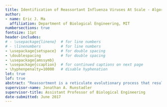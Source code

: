 ```yaml
---
title: Identification of Reassortant Influenza Viruses At Scale - Algorithm and Applications
author:
- name: Eric J. Ma
  affiliation: Department of Biological Engineering, MIT
numbersections: true
fontsize: 11pt
header-includes:
# - \usepackage{lineno}  # for line numbers
# - \linenumbers         # for line numbers
- \usepackage{setspace}  # for double spacing
- \doublespacing         # for double spacing
- \usepackage{amssymb}
- \usepackage{ccaption}  # for continued captions on next page
- \hyphenpenalty=10000   # disable hyphenation
lot: true
lof: true
abstract: "Reassortment is a reticulate evolutionary process that results in genome shuffling; the most prominent virus known to reassort is the influenza A virus. Methods to identify reassortant influenza viruses do not scale well beyond hundreds of isolates at a time, because they rely on phylogenetic reconstruction, a computationally expensive method. This thus hampers our ability to test whether on whether reassortment is systematically associated for host switching events. In this thesis, I use phylogenetic heuristics to develop a new reassortment finding algorithm capable of finding reassortant viruses in tens of thousands viral isolates, and use it to test whether reassortment events are over-represented in host switching events."
supervisor-name: Jonathan A. Runstadler
supervisor-title: Assistant Professor of Biological Engineering
date-submitted: June 2017
---
```

